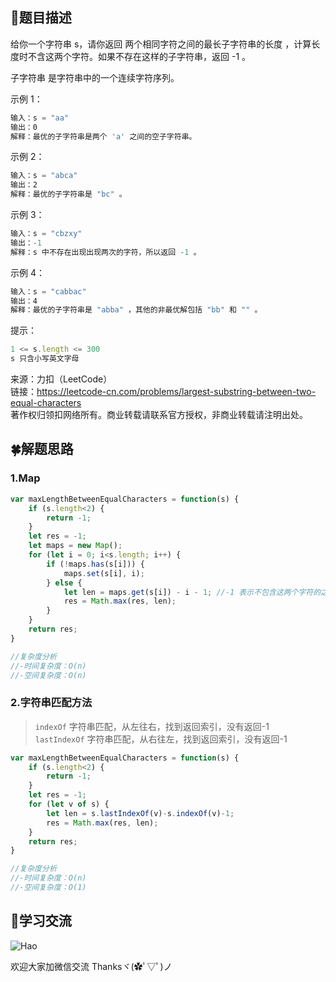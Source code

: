 ## :rainbow:题目描述

给你一个字符串 s，请你返回 两个相同字符之间的最长子字符串的长度 ，计算长度时不含这两个字符。如果不存在这样的子字符串，返回 -1 。

子字符串 是字符串中的一个连续字符序列。


示例 1：
```javascript
输入：s = "aa"
输出：0
解释：最优的子字符串是两个 'a' 之间的空子字符串。
```

示例 2：
```javascript
输入：s = "abca"
输出：2
解释：最优的子字符串是 "bc" 。
```

示例 3：
```javascript
输入：s = "cbzxy"
输出：-1
解释：s 中不存在出现出现两次的字符，所以返回 -1 。
```

示例 4：
```javascript
输入：s = "cabbac"
输出：4
解释：最优的子字符串是 "abba" ，其他的非最优解包括 "bb" 和 "" 。
```

提示：
```javascript
1 <= s.length <= 300
s 只含小写英文字母
```


来源：力扣（LeetCode）  
链接：https://leetcode-cn.com/problems/largest-substring-between-two-equal-characters  
著作权归领扣网络所有。商业转载请联系官方授权，非商业转载请注明出处。  


## :four_leaf_clover:解题思路

### 1.Map
```javascript
var maxLengthBetweenEqualCharacters = function(s) {
    if (s.length<2) {
        return -1;
    }
    let res = -1;
    let maps = new Map();
    for (let i = 0; i<s.length; i++) {
        if (!maps.has(s[i])) {
            maps.set(s[i], i);
        } else {
            let len = maps.get(s[i]) - i - 1; //-1 表示不包含这两个字符的之间本身的长度
            res = Math.max(res, len); 
        }
    }
    return res;
}

//复杂度分析
//-时间复杂度：O(n)
//-空间复杂度：O(n)
```

### 2.字符串匹配方法

>`indexOf` 字符串匹配，从左往右，找到返回索引，没有返回-1  
>`lastIndexOf` 字符串匹配，从右往左，找到返回索引，没有返回-1  

```javascript
var maxLengthBetweenEqualCharacters = function(s) {
    if (s.length<2) {
        return -1;
    }
    let res = -1;
    for (let v of s) {
        let len = s.lastIndexOf(v)-s.indexOf(v)-1;
        res = Math.max(res, len);
    }
    return res;
}

//复杂度分析
//-时间复杂度：O(n)
//-空间复杂度：O(1)
```


## :gift_heart:学习交流

![Hao](https://haoer.oss-cn-hangzhou.aliyuncs.com/hao.jpg)

欢迎大家加微信交流 Thanksヾ(✿ﾟ▽ﾟ)ノ
  
  
